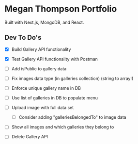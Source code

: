 # Megan Thompson Portfolio

Built with Next.js, MongoDB, and React.

## Dev To Do's
- [x] Build Gallery API functionality
- [x] Test Gallery API functionality with Postman
- [ ] Add isPublic to gallery data
- [ ] Fix images data type (in galleries collection) (string to array!)
- [ ] Enforce unique gallery name in DB
- [ ] Use list of galleries in DB to populate menu
- [ ] Upload image with full data set
  - [ ] Consider adding "galleriesBelongedTo" to image data
- [ ] Show all images and which galleries they belong to
- [ ] Delete Gallery API


